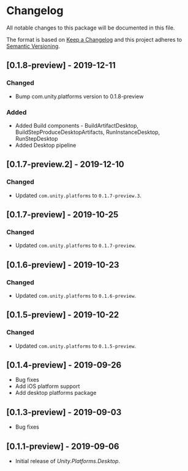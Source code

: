 # Changelog
All notable changes to this package will be documented in this file.

The format is based on [Keep a Changelog](http://keepachangelog.com/en/1.0.0/)
and this project adheres to [Semantic Versioning](http://semver.org/spec/v2.0.0.html).

## [0.1.8-preview] - 2019-12-11

### Changed
* Bump com.unity.platforms version to 0.1.8-preview

### Added
* Added Build components - BuildArtifactDesktop, BuildStepProduceDesktopArtifacts, RunInstanceDesktop, RunStepDesktop
* Added Desktop pipeline

## [0.1.7-preview.2] - 2019-12-10

### Changed
* Updated `com.unity.platforms` to `0.1.7-preview.3`.

## [0.1.7-preview] - 2019-10-25

### Changed
* Updated `com.unity.platforms` to `0.1.7-preview`.

## [0.1.6-preview] - 2019-10-23

### Changed
* Updated `com.unity.platforms` to `0.1.6-preview`.

## [0.1.5-preview] - 2019-10-22

### Changed
* Updated `com.unity.platforms` to `0.1.5-preview`.

## [0.1.4-preview] - 2019-09-26
* Bug fixes  
* Add iOS platform support
* Add desktop platforms package

## [0.1.3-preview] - 2019-09-03

* Bug fixes

## [0.1.1-preview] - 2019-09-06

* Initial release of *Unity.Platforms.Desktop*.
